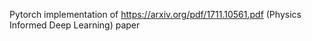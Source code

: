 Pytorch implementation of https://arxiv.org/pdf/1711.10561.pdf (Physics Informed Deep Learning) paper
